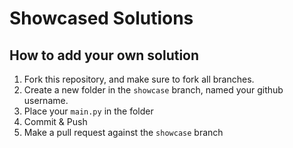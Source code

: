 # Showcased Solutions

## How to add your own solution

1. Fork this repository, and make sure to fork all branches.
2. Create a new folder in the `showcase` branch, named your github username.
3. Place your `main.py` in the folder
4. Commit & Push
5. Make a pull request against the `showcase` branch
